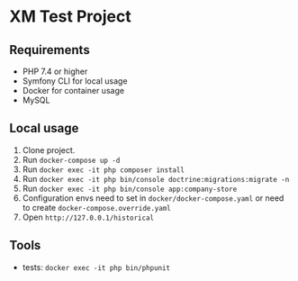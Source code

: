 # XM Test Project

## Requirements
- PHP 7.4 or higher
- Symfony CLI for local usage
- Docker for container usage
- MySQL

## Local usage
1. Clone project. 
2. Run `docker-compose up -d`
3. Run `docker exec -it php composer install`
4. Run `docker exec -it php bin/console doctrine:migrations:migrate -n`
5. Run `docker exec -it php bin/console app:company-store`
6. Configuration envs need to set in `docker/docker-compose.yaml` or need to create `docker-compose.override.yaml`
7. Open `http://127.0.0.1/historical`

## Tools
- tests: `docker exec -it php bin/phpunit`
